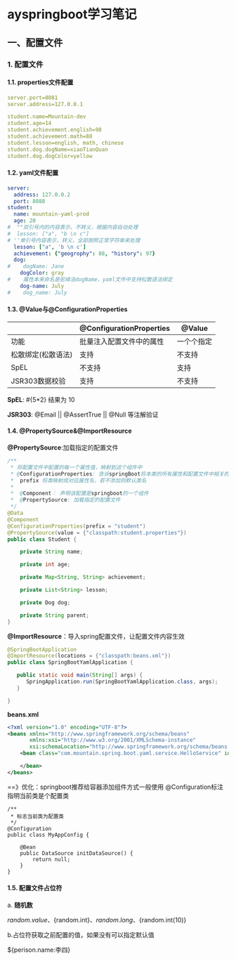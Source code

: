 # ayspringboot学习笔记

## 一、配置文件

### 1. 配置文件

#### 1.1. properties文件配置

```yaml
server.port=8081
server.address=127.0.0.1

student.name=Mountain-dev
student.age=14
student.achievement.english=98
student.achievement.math=88
student.lesson=english, math, chinese
student.dog.dogName=xiaoTianQuan
student.dog.dogColor=yellow
```

#### 1.2. yaml文件配置

```yaml
server:
  address: 127.0.0.2
  port: 8088
student:
  name: mountain-yaml-prod
  age: 20
#  ""双引号内的内容表示，不转义，根据内容自动处理
#  lesson: ["a", "b \n c"]
# ''单引号内容表示，转义，全部按照正常字符串来处理
  lesson: ["a", 'b \n c']
  achievement: {"geogrophy": 88, "history": 97}
  dog:
#    dogName: Jane
    dogColor: gray
#    属性本来命名是驼峰法dogName，yaml文件中支持松散语法绑定
    dog-name: July
#    dog_name: July
```

#### 1.3. @Value与@ConfigurationProperties

|                    | @ConfigurationProperties | @Value     |
| ------------------ | ------------------------ | ---------- |
| 功能               | 批量注入配置文件中的属性 | 一个个指定 |
| 松散绑定(松散语法) | 支持                     | 不支持     |
| SpEL               | 不支持                   | 支持       |
| JSR303数据校验     | 支持                     | 不支持     |

**SpEL**:  #{5*2} 结果为 10

**JSR303**: @Email  || @AssertTrue || @Null 等注解验证

#### 1.4. @PropertySource&@ImportResource

**@PropertySource**:加载指定的配置文件

```java
/**
 * 将配置文件中配置的每一个属性值，映射到这个组件中
 * @ConfigurationProperties: 告诉springBoot将本类的所有属性和配置文件中相关的配置进行绑定，默认从全局文件中获取
 *  prefix 将类映射成对应属性名，若不添加则默认类名
 *
 *  @Component： 声明该配置是springboot的一个组件
 *  @PropertySource: 加载指定的配置文件
 */
@Data
@Component
@ConfigurationProperties(prefix = "student")
@PropertySource(value = {"classpath:student.properties"})
public class Student {

    private String name;

    private int age;

    private Map<String, String> achievement;

    private List<String> lesson;

    private Dog dog;

    private String parent;
}
```

**@ImportResource**：导入spring配置文件，让配置文件内容生效

```java
@SpringBootApplication
@ImportResource(locations = {"classpath:beans.xml"})
public class SpringBootYamlApplication {

   public static void main(String[] args) {
      SpringApplication.run(SpringBootYamlApplication.class, args);
   }

}
```

**beans.xml**

```xml
<?xml version="1.0" encoding="UTF-8"?>
<beans xmlns="http://www.springframework.org/schema/beans"
       xmlns:xsi="http://www.w3.org/2001/XMLSchema-instance"
       xsi:schemaLocation="http://www.springframework.org/schema/beans http://www.springframework.org/schema/beans/spring-beans.xsd">
    <bean class="com.mountain.spring.boot.yaml.service.HelloService" id="helloService">

    </bean>
</beans>
```

==》优化：springboot推荐给容器添加组件方式一般使用 @Configuration标注指明当前类是个配置类

```
/**
 * 标志当前类为配置类
 */
@Configuration
public class MyAppConfig {
    
    @Bean
    public DataSource initDataSource() {
        return null;
    }
}
```

#### 1.5. 配置文件占位符

a. **随机数**

${random.value}、${random.int}、${random.long}、${random.int(10)}

b.占位符获取之前配置的值，如果没有可以指定默认值

${perison.name:李四}